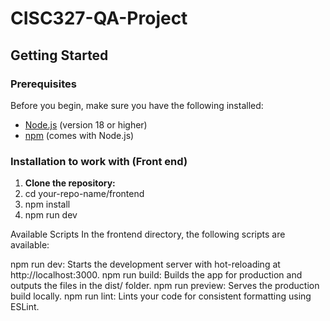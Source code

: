 # CISC327-QA-Project
## Getting Started

### Prerequisites 

Before you begin, make sure you have the following installed:

- [Node.js](https://nodejs.org/) (version 18 or higher)
- [npm](https://www.npmjs.com/) (comes with Node.js)

### Installation to work with (Front end)

1. **Clone the repository:**
2. cd your-repo-name/frontend
3. npm install
4. npm run dev

Available Scripts
In the frontend directory, the following scripts are available:

npm run dev: Starts the development server with hot-reloading at http://localhost:3000.
npm run build: Builds the app for production and outputs the files in the dist/ folder.
npm run preview: Serves the production build locally.
npm run lint: Lints your code for consistent formatting using ESLint.
